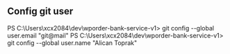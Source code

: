 ## Config git user

PS C:\Users\xcx2084\dev\wporder-bank-service-v1> git config --global user.email "git@mail"
PS C:\Users\xcx2084\dev\wporder-bank-service-v1> git config --global user.name "Alican Toprak"    
